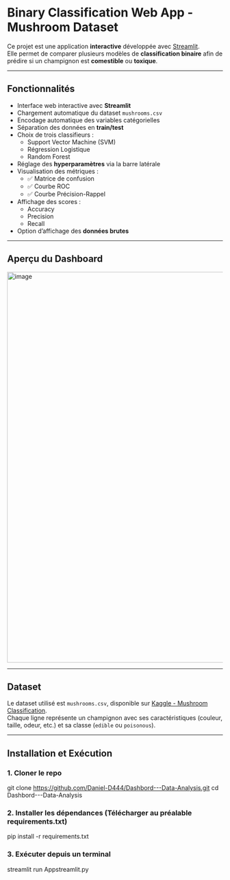# Binary Classification Web App - Mushroom Dataset

Ce projet est une application **interactive** développée avec [Streamlit](https://streamlit.io/).  
Elle permet de comparer plusieurs modèles de **classification binaire** afin de prédire si un champignon est **comestible** ou **toxique**.

---

## Fonctionnalités

- Interface web interactive avec **Streamlit**
- Chargement automatique du dataset `mushrooms.csv`
- Encodage automatique des variables catégorielles
- Séparation des données en **train/test**
- Choix de trois classifieurs :
  - Support Vector Machine (SVM)
  - Régression Logistique
  - Random Forest
- Réglage des **hyperparamètres** via la barre latérale
- Visualisation des métriques :
  - ✅ Matrice de confusion
  - ✅ Courbe ROC
  - ✅ Courbe Précision-Rappel
- Affichage des scores :
  - Accuracy
  - Precision
  - Recall
- Option d’affichage des **données brutes**

---

## Aperçu du Dashboard

<img width="1905" height="910" alt="image" src="https://github.com/user-attachments/assets/563dd849-4f48-41b4-8a9d-6cde356b8f9d" />

---

## Dataset

Le dataset utilisé est `mushrooms.csv`, disponible sur [Kaggle - Mushroom Classification](https://www.kaggle.com/uciml/mushroom-classification).  
Chaque ligne représente un champignon avec ses caractéristiques (couleur, taille, odeur, etc.) et sa classe (`edible` ou `poisonous`).

---

## Installation et Exécution

### 1. Cloner le repo

git clone https://github.com/Daniel-D444/Dashbord---Data-Analysis.git
cd Dashbord---Data-Analysis

### 2. Installer les dépendances (Télécharger au préalable requirements.txt)

pip install -r requirements.txt

### 3. Exécuter depuis un terminal

streamlit run Appstreamlit.py

